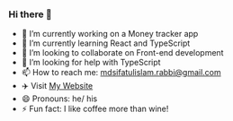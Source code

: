 ### Hi there 👋

- 🔭 I’m currently working on a Money tracker app
- 🌱 I’m currently learning React and TypeScript
- 👯 I’m looking to collaborate on Front-end development
- 🤔 I’m looking for help with TypeScript
- 📫 How to reach me: mdsifatulislam.rabbi@gmail.com
- ✈️ Visit [My Website](https://mdsifatulislamrabbi.vercel.app/)
- 😄 Pronouns: he/ his
- ⚡ Fun fact: I like coffee more than wine!
